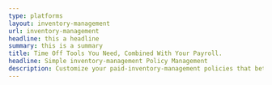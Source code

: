 ```yaml
---
type: platforms
layout: inventory-management
url: inventory-management
headline: this a headline
summary: this is a summary
title: Time Off Tools You Need, Combined With Your Payroll.
headline: Simple inventory-management Policy Management 
description: Customize your paid-inventory-management policies that better fit your remote team. Either choose from the pre-packaged time off policies or create your own instantly.
---
```


